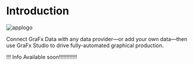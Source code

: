 # Introduction

![applogo](https://chilipublishdocs.imgix.net/logos/CHILI_LOGOS-Data_logo.svg)

Connect GraFx Data with any data provider—or add your own data—then use GraFx Studio to drive fully-automated graphical production.

!!! Info
	Available soon!!!!!!!!!!!!